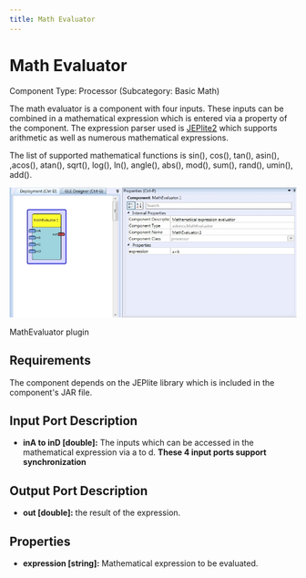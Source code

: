 ```yaml
---
title: Math Evaluator
---
```


# Math Evaluator

Component Type: Processor (Subcategory: Basic Math)

The math evaluator is a component with four inputs. These inputs can be combined in a mathematical expression which is entered via a property of the component. The expression parser used is [JEPlite2][1] which supports arithmetic as well as numerous mathematical expressions.

The list of supported mathematical functions is sin(), cos(), tan(), asin(), ,acos(), atan(), sqrt(), log(), ln(), angle(), abs(), mod(), sum(), rand(), umin(), add().

![Screenshot: MathEvaluator plugin](./img/mathevaluator.jpg "Screenshot: MathEvaluator plugin")

MathEvaluator plugin

## Requirements

The component depends on the JEPlite library which is included in the component's JAR file.

## Input Port Description

*   **inA to inD \[double\]:** The inputs which can be accessed in the mathematical expression via a to d. **These 4 input ports support synchronization**

## Output Port Description

*   **out \[double\]:** the result of the expression.

## Properties

*   **expression \[string\]:** Mathematical expression to be evaluated.

[1]: http://sourceforge.net/projects/jeplite/